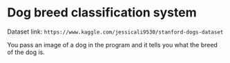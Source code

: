 # Dog breed classification system

Dataset link: `https://www.kaggle.com/jessicali9530/stanford-dogs-dataset`

You pass an image of a dog in the program and it tells you what the breed of the dog is.
